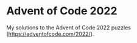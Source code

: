 # Advent of Code 2022
My solutions to the Advent of Code 2022 puzzles (https://adventofcode.com/2022/).
